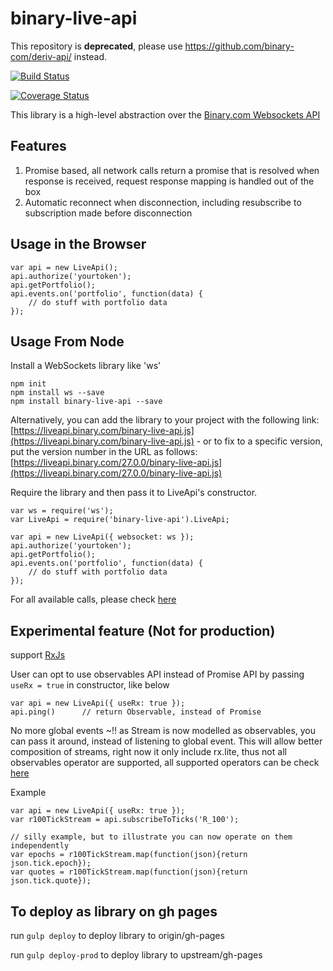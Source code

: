 # binary-live-api

This repository is **deprecated**, please use https://github.com/binary-com/deriv-api/ instead.

[![Build Status](https://travis-ci.org/binary-com/binary-live-api.svg?branch=master)](https://travis-ci.org/binary-com/binary-live-api)

[![Coverage Status](https://coveralls.io/repos/github/binary-com/binary-live-api/badge.svg?branch=master)](https://coveralls.io/github/binary-com/binary-live-api?branch=master)

This library is a high-level abstraction over the [Binary.com Websockets API](https://developers.binary.com)

## 

## Features

1. Promise based, all network calls return a promise that is resolved when response is received, request response mapping is handled out of the box
2. Automatic reconnect when disconnection, including resubscribe to subscription made before disconnection

## Usage in the Browser

```
var api = new LiveApi();
api.authorize('yourtoken');
api.getPortfolio();
api.events.on('portfolio', function(data) {
    // do stuff with portfolio data
});
```

## Usage From Node

Install a WebSockets library like 'ws'

```
npm init
npm install ws --save
npm install binary-live-api --save
```

Alternatively, you can add the library to your project with the following link: [https://liveapi.binary.com/binary-live-api.js](https://liveapi.binary.com/binary-live-api.js) - or to fix to a specific version, put the version number in the URL as follows: [https://liveapi.binary.com/27.0.0/binary-live-api.js](https://liveapi.binary.com/27.0.0/binary-live-api.js)

Require the library and then pass it to LiveApi's constructor.

```
var ws = require('ws');
var LiveApi = require('binary-live-api').LiveApi;

var api = new LiveApi({ websocket: ws });
api.authorize('yourtoken');
api.getPortfolio();
api.events.on('portfolio', function(data) {
    // do stuff with portfolio data
});
```

For all available calls, please check [here](docs/networkcalls.md)

## Experimental feature (Not for production)
support [RxJs](https://github.com/Reactive-Extensions/RxJS)

User can opt to use observables API instead of Promise API by passing `useRx = true` in constructor, like below

```
var api = new LiveApi({ useRx: true });
api.ping()      // return Observable, instead of Promise
```

No more global events ~!! as Stream is now modelled as observables, you can pass it around, instead of listening to global event.
This will allow better composition of streams, right now it only include rx.lite, thus not all observables operator are supported,
all supported operators can be check [here](https://github.com/Reactive-Extensions/RxJS/blob/master/doc/libraries/lite/rx.lite.md)

Example

```
var api = new LiveApi({ useRx: true });
var r100TickStream = api.subscribeToTicks('R_100');

// silly example, but to illustrate you can now operate on them independently
var epochs = r100TickStream.map(function(json){return json.tick.epoch});
var quotes = r100TickStream.map(function(json){return json.tick.quote});

```

## To deploy as library on gh pages
run `gulp deploy` to deploy library to origin/gh-pages

run `gulp deploy-prod` to deploy library to upstream/gh-pages
